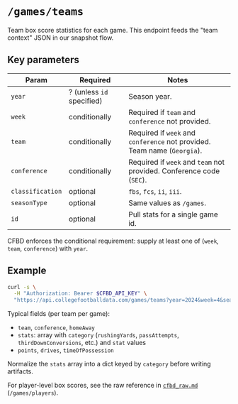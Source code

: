 # `/games/teams`

Team box score statistics for each game. This endpoint feeds the "team context" JSON in our snapshot flow.

## Key parameters
| Param | Required | Notes |
| --- | --- | --- |
| `year` | ? (unless `id` specified) | Season year. |
| `week` | conditionally | Required if `team` and `conference` not provided. |
| `team` | conditionally | Required if `week` and `conference` not provided. Team name (`Georgia`). |
| `conference` | conditionally | Required if `week` and `team` not provided. Conference code (`SEC`). |
| `classification` | optional | `fbs`, `fcs`, `ii`, `iii`. |
| `seasonType` | optional | Same values as `/games`. |
| `id` | optional | Pull stats for a single game id. |

CFBD enforces the conditional requirement: supply at least one of (`week`, `team`, `conference`) with `year`.

## Example
```bash
curl -s \
  -H "Authorization: Bearer $CFBD_API_KEY" \
  "https://api.collegefootballdata.com/games/teams?year=2024&week=4&seasonType=regular"
```

Typical fields (per team per game):
- `team`, `conference`, `homeAway`
- `stats`: array with `category` (`rushingYards`, `passAttempts`, `thirdDownConversions`, etc.) and `stat` values
- `points`, `drives`, `timeOfPossession`

Normalize the `stats` array into a dict keyed by `category` before writing artifacts.

For player-level box scores, see the raw reference in [`cfbd_raw.md`](cfbd_raw.md) (`/games/players`).
